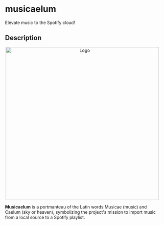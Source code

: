 # musicaelum

Elevate music to the Spotify cloud!

## Description

<p align="center">
<img alt="Logo" src="https://github.com/user-attachments/assets/82e295ac-afbc-410a-8834-2b23d4777c08" height=500>
</p>

**Musicaelum** is a portmanteau of the Latin words Musicae (music) and Caelum (sky or heaven), symbolizing the project's mission to import music from a local source to a Spotify playlist.

